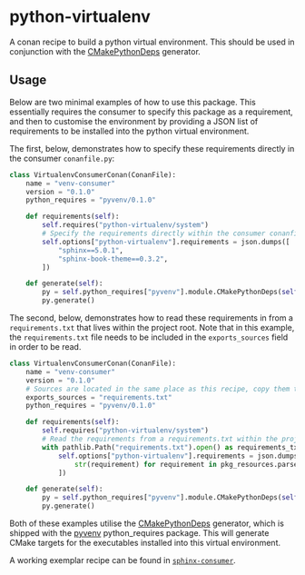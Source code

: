 # python-virtualenv

A conan recipe to build a python virtual environment. This should be used in conjunction with the [CMakePythonDeps](https://github.com/samuel-emrys/pyvenv) generator.

## Usage

Below are two minimal examples of how to use this package. This essentially requires the consumer to specify this package as a requirement, and then to customise the environment by providing a JSON list of requirements to be installed into the python virtual environment.

The first, below, demonstrates how to specify these requirements directly in the consumer `conanfile.py`:

```python
class VirtualenvConsumerConan(ConanFile):
    name = "venv-consumer"
    version = "0.1.0"
    python_requires = "pyvenv/0.1.0"

    def requirements(self):
        self.requires("python-virtualenv/system")
        # Specify the requirements directly within the consumer conanfile.py
        self.options["python-virtualenv"].requirements = json.dumps([
            "sphinx==5.0.1",
            "sphinx-book-theme==0.3.2",
        ])

    def generate(self):
        py = self.python_requires["pyvenv"].module.CMakePythonDeps(self)
        py.generate()
```

The second, below, demonstrates how to read these requirements in from a `requirements.txt` that lives within the project root. Note that in this example, the `requirements.txt` file needs to be included in the `exports_sources` field in order to be read.

```python
class VirtualenvConsumerConan(ConanFile):
    name = "venv-consumer"
    version = "0.1.0"
    # Sources are located in the same place as this recipe, copy them to the recipe
    exports_sources = "requirements.txt"
    python_requires = "pyvenv/0.1.0"

    def requirements(self):
        self.requires("python-virtualenv/system")
        # Read the requirements from a requirements.txt within the project root
        with pathlib.Path("requirements.txt").open() as requirements_txt:
            self.options["python-virtualenv"].requirements = json.dumps([
                str(requirement) for requirement in pkg_resources.parse_requirements(requirements_txt)
            ])

    def generate(self):
        py = self.python_requires["pyvenv"].module.CMakePythonDeps(self)
        py.generate()
```

Both of these examples utilise the [CMakePythonDeps](https://github.com/samuel-emrys/pyvenv) generator, which is shipped with the [pyvenv](https://github.com/samuel-emrys/pyvenv) python_requires package. This will generate CMake targets for the executables installed into this virtual environment.

A working exemplar recipe can be found in [`sphinx-consumer`](https://github.com/samuel-emrys/sphinx-consumer).

